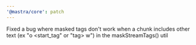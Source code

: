 ```yaml
---
'@mastra/core': patch
---
```


Fixed a bug where masked tags don't work when a chunk includes other text (ex "o <start_tag" or "tag> w") in the maskStreamTags() util
